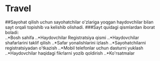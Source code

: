 # Travel
##Sayohat qilish uchun sayohatchilar o'zlariga yoqgan haydovchilar bilan sayt orqali topishib va kelishib olishadi.
###Sayt quidagi qismlardan iborat boladi:  
..*Bosh sahifa
..*Haydovchilar Registratsiya qismi
..*Haydovchilar shafarlarini taklif qilish
..*Safar yonalishlarini izlash
..*Sayohatchilarni registratsiyadan o'tkazish
..*Mobil telefonlar uchun dasturni yuklash
..*Haydovchilar haqidagi fikrlarni yozib qoldirish
..*Ko'rsatmalar
